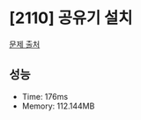 # [2110] 공유기 설치

[문제 출처](https://www.acmicpc.net/problem/2110)

## 성능

- Time: 176ms
- Memory: 112.144MB